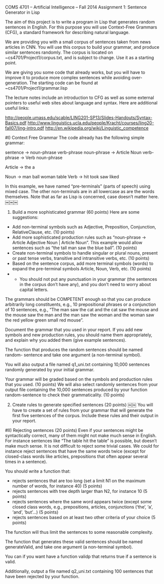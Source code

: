 COMS 4701 – Artificial Intelligence – Fall 2014
Assignment 1: Sentence Generator in Lisp


The aim of this project is to write a program in Lisp that generates random sentences in English. For this purpose you will use Context-Free Grammars (CFG), a standard framework for describing natural language.

We are providing you with a small corpus of sentences taken from news articles in CNN. You will use this corpus to build your grammar, and produce similar sentences randomly. The corpus is located on ~cs4701/Project1/corpus.txt, and is subject to change. Use it as a starting point.

We are giving you some code that already works, but you will have to improve it to produce more complex sentences while avoiding over-generation. The starting code can be found at ~cs4701/Project1/grammar.lisp

The lecture notes include an introduction to CFG as well as some external pointers to useful web sites about language and syntax. Here are additional useful links:

http://people.umass.edu/scable/LING201-SP13/Slides-Handouts/Syntax-Basics.pdf 
http://www.linguistics.ucla.edu/people/Kracht/courses/ling20-fall07/ling-intro.pdf 
http://en.wikipedia.org/wiki/Linguistic_competence

#I) Context Free Grammar
The code already has the following simple grammar:

sentence -> noun-phrase verb-phrase noun-phrase -> Article Noun verb-phrase -> Verb noun-phrase

Article -> the a

Noun -> man ball woman table Verb -> hit took saw liked

In this example, we have named “pre-terminals” (parts of speech) using mixed case. The other non-terminals are in all lowercase as are the words themselves. Note that as far as Lisp is concerned, case doesn’t matter here.
￼￼￼
1) Build a more sophisticated grammar (60 points) Here are some suggestions:
- Add non-terminal symbols such as Adjective, Preposition, Conjunction, RelativeClause, etc. (10 points)
- Add more sophisticated production rules such as “noun-phrase -> Article Adjective Noun | Article Noun”. This example would allow sentences such as “the tall man saw the blue ball”. (10 points)
- Create non-terminal symbols to handle singular or plural nouns, present or past tense verbs, transitive and intransitive verbs, etc. (10 points)
- Based on the sentence corpus, add more terminal symbols (words) to expand the pre-terminal symbols Article, Noun, Verb, etc. (10 points)
- - You should not put any punctuation in your grammar (the sentences in the corpus don’t have any), and you don’t need to worry about capital letters.

The grammars should be COMPETENT enough so that you can produce arbitrarily long constituents, e.g., 10 prepositional phrases or a conjunction of 10 sentences, e.g., “The man saw the cat and the cat saw the mouse and the mouse saw the man and the man saw the woman and the woman saw the red yellow green small red mouse”.

Document the grammar that you used in your report. If you add new symbols and new production rules, you should name them appropriately, and explain why you added them (give example sentences).

The function that produces the random sentences should be named random- sentence and take one argument (a non-terminal symbol).

You will also output a file named q1_uni.txt containing 10,000 sentences randomly generated by your initial grammar.

Your grammar will be graded based on the symbols and production rules that you used. (10 points)
We will also select randomly sentences from your output file containing the 10,000 sentences produced by your function random-sentence to check their grammaticality. (10 points)


2) Create rules to generate specified sentences (20 points)
￼￼
You will have to create a set of rules from your grammar that will generate the first five sentences of the corpus.
Include these rules and their output in your report.

#II) Rejecting sentences (20 points)
Even if your sentences might be syntactically correct, many of them might not make much sense in English. For instance sentences like “The table hit the table” is possible, but doesn’t make much sense.
It is not difficult to reject some trivial cases. We could for instance reject sentences that have the same words twice (except for closed-class words like articles, prepositions that often appear several times in a sentence).

You should write a function that:
- rejects sentences that are too long (set a limit N1 on the maximum
number of words, for instance 40) (5 points)
- rejects sentences with tree depth larger than N2, for instance 10 (5
points)
- rejects sentences where the same word appears twice (except some closed class words, e.g., prepositions, articles, conjunctions (‘the’, ‘a’, ‘and’, ‘but’...) (5 points)
- rejects sentences based on at least two other criteria of your choice (5 points)

The function will thus limit the sentences to some reasonable complexity.

The function that generates these valid sentences should be named
generateValid, and take one argument (a non-terminal symbol).

You can if you want have a function validp that returns true if a sentence is
valid.

Additionally, output a file named q2_uni.txt containing 100 sentences that have been rejected by your function.
